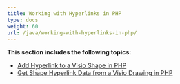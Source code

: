 ```yaml
---
title: Working with Hyperlinks in PHP
type: docs
weight: 60
url: /java/working-with-hyperlinks-in-php/
---
```


**This section includes the following topics:**

- [Add Hyperlink to a Visio Shape in PHP](/diagram/java/add-hyperlink-to-a-visio-shape-in-php/)
- [Get Shape Hyperlink Data from a Visio Drawing in PHP](/diagram/java/get-shape-hyperlink-data-from-a-visio-drawing-in-php/)
